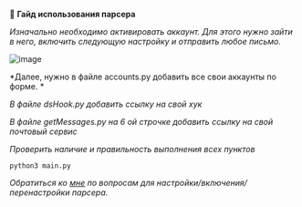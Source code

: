 📝  **Гайд использования парсера**

*Изначально необходимо активировать аккаунт. Для этого нужно зайти в него, включить следующую настройку и отправить любое письмо.*


![image](https://sun9-60.userapi.com/impg/GPFivxrnQ-Dchs7yy6hJ5wAJJn1OuTlj3Pq7_A/4Tl6-eFqi_I.jpg?size=2560x864&quality=96&sign=aa3a2d5c067ca565bb45ea5b0e311b9e&type=album)

*Далее, нужно в файле accounts.py добавить все свои аккаунты по форме. *

*В файле dsHook.py добавить ссылку на свой хук*

*В файле getMessages.py на 6 ой строчке добавить ссылку на свой почтовый сервис*

*Проверить наличие и правильность выполнения всех пунктов*

```python3 main.py```

*Обратиться ко [мне](https://t.me/chaosgaiko) по вопросам для настройки/включения/перенастройки парсера.*
